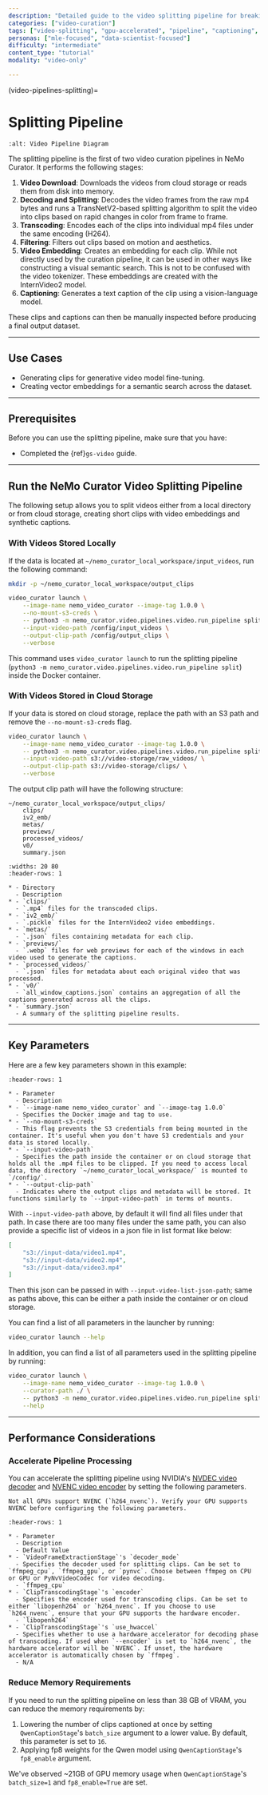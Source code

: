 ```yaml
---
description: "Detailed guide to the video splitting pipeline for breaking down long videos into clips with automated captioning and embedding generation"
categories: ["video-curation"]
tags: ["video-splitting", "gpu-accelerated", "pipeline", "captioning", "embedding", "docker", "nvdec", "nvenc"]
personas: ["mle-focused", "data-scientist-focused"]
difficulty: "intermediate"
content_type: "tutorial"
modality: "video-only"

---
```


(video-pipelines-splitting)=

# Splitting Pipeline

```{image} ../../about/concepts/video/_images/video-pipeline-diagram.png
:alt: Video Pipeline Diagram
```

The splitting pipeline is the first of two video curation pipelines in NeMo Curator. It performs the following stages:

1. **Video Download**: Downloads the videos from cloud storage or reads them from disk into memory.
2. **Decoding and Splitting**: Decodes the video frames from the raw mp4 bytes and runs a TransNetV2-based splitting algorithm to split the video into clips based on rapid changes in color from frame to frame.
3. **Transcoding**: Encodes each of the clips into individual mp4 files under the same encoding (H264).
4. **Filtering**: Filters out clips based on motion and aesthetics.
5. **Video Embedding**: Creates an embedding for each clip. While not directly used by the curation pipeline, it can be used in other ways like constructing a visual semantic search. This is not to be confused with the video tokenizer. These embeddings are created with the InternVideo2 model.
6. **Captioning**: Generates a text caption of the clip using a vision-language model.

These clips and captions can then be manually inspected before producing a final output dataset.

---

## Use Cases

- Generating clips for generative video model fine-tuning.
- Creating vector embeddings for a semantic search across the dataset.

---

## Prerequisites

Before you can use the splitting pipeline, make sure that you have:

- Completed the {ref}`gs-video` guide.

---

## Run the NeMo Curator Video Splitting Pipeline

The following setup allows you to split videos either from a local directory or from cloud storage, creating short clips with video embeddings and synthetic captions.

### With Videos Stored Locally

If the data is located at `~/nemo_curator_local_workspace/input_videos`, run the following command:

```bash
mkdir -p ~/nemo_curator_local_workspace/output_clips

video_curator launch \
    --image-name nemo_video_curator --image-tag 1.0.0 \
    --no-mount-s3-creds \
    -- python3 -m nemo_curator.video.pipelines.video.run_pipeline split \
    --input-video-path /config/input_videos \
    --output-clip-path /config/output_clips \
    --verbose
```

This command uses `video_curator launch` to run the splitting pipeline (`python3 -m nemo_curator.video.pipelines.video.run_pipeline split`) inside the Docker container.

### With Videos Stored in Cloud Storage

If your data is stored on cloud storage, replace the path with an S3 path and remove the `--no-mount-s3-creds` flag.

```bash
video_curator launch \
    --image-name nemo_video_curator --image-tag 1.0.0 \
    -- python3 -m nemo_curator.video.pipelines.video.run_pipeline split \
    --input-video-path s3://video-storage/raw_videos/ \
    --output-clip-path s3://video-storage/clips/ \
    --verbose
```

The output clip path will have the following structure:

```
~/nemo_curator_local_workspace/output_clips/
    clips/
    iv2_emb/
    metas/
    previews/
    processed_videos/
    v0/
    summary.json
```

```{list-table} Directory Descriptions
:widths: 20 80
:header-rows: 1

* - Directory
  - Description
* - `clips/`
  - `.mp4` files for the transcoded clips.
* - `iv2_emb/`
  - `.pickle` files for the InternVideo2 video embeddings.
* - `metas/`
  - `.json` files containing metadata for each clip.
* - `previews/`
  - `.webp` files for web previews for each of the windows in each video used to generate the captions.
* - `processed_videos/`
  - `.json` files for metadata about each original video that was processed.
* - `v0/`
  - `all_window_captions.json` contains an aggregation of all the captions generated across all the clips.
* - `summary.json`
  - A summary of the splitting pipeline results.
```

---

## Key Parameters

Here are a few key parameters shown in this example:

```{list-table} Parameters
:header-rows: 1

* - Parameter
  - Description
* - `--image-name nemo_video_curator` and `--image-tag 1.0.0`
  - Specifies the Docker image and tag to use.
* - `--no-mount-s3-creds`
  - This flag prevents the S3 credentials from being mounted in the container. It's useful when you don't have S3 credentials and your data is stored locally.
* - `--input-video-path`
  - Specifies the path inside the container or on cloud storage that holds all the .mp4 files to be clipped. If you need to access local data, the directory `~/nemo_curator_local_workspace/` is mounted to `/config/`.
* - `--output-clip-path`
  - Indicates where the output clips and metadata will be stored. It functions similarly to `--input-video-path` in terms of mounts.
```

With `--input-video-path` above, by default it will find all files under that path. In case there are too many files under the same path, you can also provide a specific list of videos in a json file in list format like below:

```json
[
    "s3://input-data/video1.mp4",
    "s3://input-data/video2.mp4",
    "s3://input-data/video3.mp4"
]
```

Then this json can be passed in with `--input-video-list-json-path`; same as paths above, this can be either a path inside the container or on cloud storage.

You can find a list of all parameters in the launcher by running:

```bash
video_curator launch --help
```

In addition, you can find a list of all parameters used in the splitting pipeline by running:

```bash
video_curator launch \
    --image-name nemo_video_curator --image-tag 1.0.0 \
    --curator-path ./ \
    -- python3 -m nemo_curator.video.pipelines.video.run_pipeline split \
    --help
```

---

## Performance Considerations

### Accelerate Pipeline Processing
You can accelerate the splitting pipeline using NVIDIA's [NVDEC video decoder](https://docs.nvidia.com/video-technologies/video-codec-sdk/12.1/nvdec-video-decoder-api-prog-guide/index.html) and [NVENC video encoder](https://docs.nvidia.com/video-technologies/video-codec-sdk/11.1/nvenc-video-encoder-api-prog-guide/index.html) by setting the following parameters.

```{note}
Not all GPUs support NVENC (`h264_nvenc`). Verify your GPU supports NVENC before configuring the following parameters.
```

```{list-table}
:header-rows: 1

* - Parameter
  - Description
  - Default Value
* - `VideoFrameExtractionStage`'s `decoder_mode`
  - Specifies the decoder used for splitting clips. Can be set to `ffmpeg_cpu`, `ffmpeg_gpu`, or `pynvc`. Choose between ffmpeg on CPU or GPU or PyNvVideoCodec for video decoding.
  - `ffmpeg_cpu`
* - `ClipTranscodingStage`'s `encoder`
  - Specifies the encoder used for transcoding clips. Can be set to either `libopenh264` or `h264_nvenc`. If you choose to use `h264_nvenc`, ensure that your GPU supports the hardware encoder.
  - `libopenh264`
* - `ClipTranscodingStage`'s `use_hwaccel`
  - Specifies whether to use a hardware accelerator for decoding phase of transcoding. If used when `--encoder` is set to `h264_nvenc`, the hardware accelerator will be `NVENC`. If unset, the hardware accelerator is automatically chosen by `ffmpeg`.
  - N/A
```

### Reduce Memory Requirements

If you need to run the splitting pipeline on less than 38 GB of VRAM, you can reduce the memory requirements by:

1. Lowering the number of clips captioned at once by setting `QwenCaptionStage`'s `batch_size` argument to a lower value. By default, this parameter is set to `16`.
2. Applying fp8 weights for the Qwen model using `QwenCaptionStage`'s `fp8_enable` argument.

We've observed ~21GB of GPU memory usage when `QwenCaptionStage`'s `batch_size=1` and `fp8_enable=True` are set.